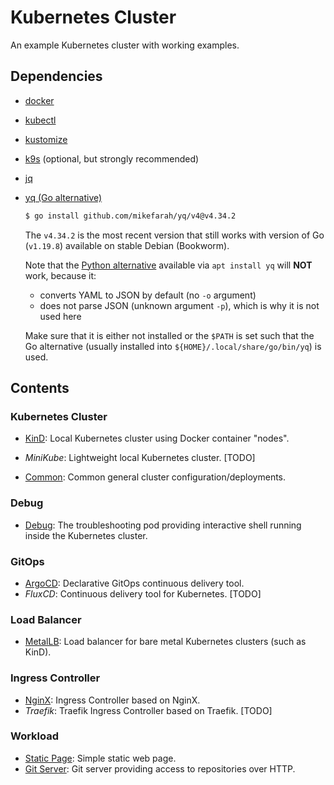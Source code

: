 # Kubernetes Cluster

An example Kubernetes cluster with working examples.

## Dependencies

- [docker](https://docs.docker.com/engine/install/debian/#install-using-the-repository)
- [kubectl](https://kubernetes.io/docs/tasks/tools/install-kubectl-linux/#install-using-native-package-management)
- [kustomize](https://github.com/kubernetes-sigs/kustomize/releases)
- [k9s](https://github.com/derailed/k9s/releases) (optional, but strongly recommended)
- [jq](https://jqlang.github.io/jq/)
- [yq (Go alternative)](https://github.com/mikefarah/yq)
  ```sh
  $ go install github.com/mikefarah/yq/v4@v4.34.2
  ```
  The `v4.34.2` is the most recent version that still works with version of Go (`v1.19.8`) available on stable Debian (Bookworm).

  Note that the [Python alternative](https://github.com/kislyuk/yq) available via `apt install yq` will **NOT** work, because it:
    - converts YAML to JSON by default (no `-o` argument)
    - does not parse JSON (unknown argument `-p`), which is why it is not used here

  Make sure that it is either not installed or the `$PATH` is set such that the Go alternative (usually installed into `${HOME}/.local/share/go/bin/yq`) is used.

## Contents

### Kubernetes Cluster

- [KinD](./cluster/kind/README.md): Local Kubernetes cluster using Docker container "nodes".
- _MiniKube_: Lightweight local Kubernetes cluster. [TODO]

- [Common](./cluster/common/README.md): Common general cluster configuration/deployments.

### Debug

- [Debug](./debug/shell/README.md): The troubleshooting pod providing interactive shell running inside the Kubernetes cluster.

### GitOps

- [ArgoCD](./gitops/argo/README.md): Declarative GitOps continuous delivery tool.
- _FluxCD_: Continuous delivery tool for Kubernetes. [TODO]

### Load Balancer

- [MetalLB](./load-balancer/metallb/README.md): Load balancer for bare metal Kubernetes clusters (such as KinD).

### Ingress Controller

- [NginX](./ingress-controller/nginx/README.md): Ingress Controller based on NginX.
- _Traefik_: Traefik Ingress Controller based on Traefik. [TODO]

### Workload

- [Static Page](./workload/static-page/README.md): Simple static web page.
- [Git Server](./workload/git-server/README.md): Git server providing access to repositories over HTTP.


